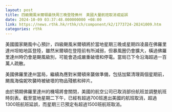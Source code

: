 ```yaml
---
layout: post
title: 四級颶風米爾頓最快周三晚登陸佛州　美國大量航班取消或延誤
date: 2024-10-09 03:37:48.000000000 +08:00
link: https://news.rthk.hk/rthk/ch/component/k2/1773724-20241009.htm
categories: rthk
---
```


美國國家颶風中心預計，四級颶風米爾頓將於當地星期三晚或星期四凌晨在佛羅里達州坦帕地區登陸，雖然米爾頓在登陸前有所減弱，但暴風圈仍會擴大，橫過佛羅里達州時仍會是颶風級別，可能會造成嚴重破壞和停電。當局已下令沿海超過一百萬人疏散。

美國佛羅里達州當局，繼續為應對米爾頓來襲做準備，包括加緊清理兩個星期前，颶風海倫妮吹襲時被破壞的物品殘骸和碎片。

由於預期佛羅里達州的機場將會關閉，美國的航空公司已取消部份航班並調整航班時刻表。截至當地星期二下午，已經有超過700班進出美國的航班取消，超過1300班航班延誤，而星期三已預定有超過1500班航班取消。
